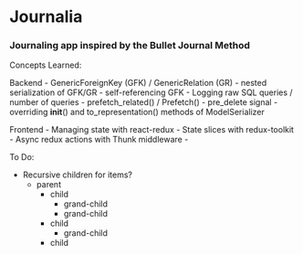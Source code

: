 # Journalia

### Journaling app inspired by the Bullet Journal Method

Concepts Learned:

Backend
    - GenericForeignKey (GFK) / GenericRelation (GR)
    - nested serialization of GFK/GR
    - self-referencing GFK
    - Logging raw SQL queries / number of queries
    - prefetch_related() / Prefetch()
    - pre_delete signal
    - overriding __init__() and to_representation() methods of ModelSerializer

Frontend
    - Managing state with react-redux
    - State slices with redux-toolkit
    - Async redux actions with Thunk middleware
    - 

To Do:
- Recursive children for items?
    - parent
        - child
            - grand-child
            - grand-child
        - child
            - grand-child
        - child
